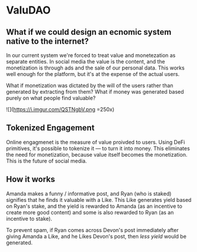 # ValuDAO
## What if we could design an ecnomic system native to the internet?
In our current system we're forced to treat value and monetezation as separate entities. In social media the value is the content, and the monetization is through ads and the sale of our personal data. This works well enough for the platform, but it's at the expense of the actual users. 

What if monetization was dictated by the will of the users rather than generated by extracting from them? What if money was generated based purely on what people find valuable?

![](https://i.imgur.com/QSTNgbV.png =250x)
## Tokenized Engagement
Online engagmenet is the measure of value proivded to users. Using DeFi primitives, it's possible to tokenize it — to turn it into money. This eliminates the need for monetization, because value itself becomes the monetization. This is the future of social media.

## How it works
Amanda makes a funny / informative post, and Ryan (who is staked) signifies that he finds it valuable with a Like. This Like generates yield based on Ryan's stake, and the yield is rewarded to Amanda (as an incentive to create more good content) and some is also rewarded to Ryan (as an incentive to stake).

To prevent spam, if Ryan comes across Devon's post immediately after giving Amanda a Like, and he Likes Devon's post, then *less yield* would be generated. 